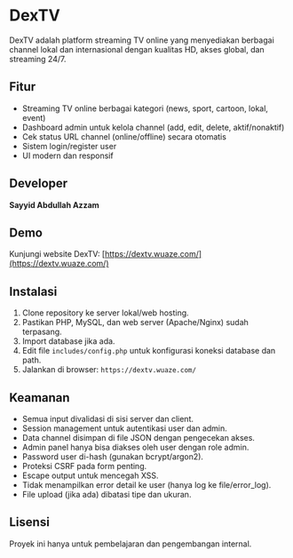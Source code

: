 # DexTV

DexTV adalah platform streaming TV online yang menyediakan berbagai channel lokal dan internasional dengan kualitas HD, akses global, dan streaming 24/7.

## Fitur
- Streaming TV online berbagai kategori (news, sport, cartoon, lokal, event)
- Dashboard admin untuk kelola channel (add, edit, delete, aktif/nonaktif)
- Cek status URL channel (online/offline) secara otomatis
- Sistem login/register user
- UI modern dan responsif

## Developer
**Sayyid Abdullah Azzam**

## Demo
Kunjungi website DexTV: [https://dextv.wuaze.com/](https://dextv.wuaze.com/)

## Instalasi
1. Clone repository ke server lokal/web hosting.
2. Pastikan PHP, MySQL, dan web server (Apache/Nginx) sudah terpasang.
3. Import database jika ada.
4. Edit file `includes/config.php` untuk konfigurasi koneksi database dan path.
5. Jalankan di browser: `https://dextv.wuaze.com/`

## Keamanan
- Semua input divalidasi di sisi server dan client.
- Session management untuk autentikasi user dan admin.
- Data channel disimpan di file JSON dengan pengecekan akses.
- Admin panel hanya bisa diakses oleh user dengan role admin.
- Password user di-hash (gunakan bcrypt/argon2).
- Proteksi CSRF pada form penting.
- Escape output untuk mencegah XSS.
- Tidak menampilkan error detail ke user (hanya log ke file/error_log).
- File upload (jika ada) dibatasi tipe dan ukuran.

## Lisensi
Proyek ini hanya untuk pembelajaran dan pengembangan internal.
